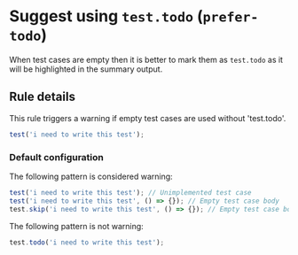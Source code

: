 # Suggest using `test.todo` (`prefer-todo`)

When test cases are empty then it is better to mark them as `test.todo` as it
will be highlighted in the summary output.

## Rule details

This rule triggers a warning if empty test cases are used without 'test.todo'.

```js
test('i need to write this test');
```

### Default configuration

The following pattern is considered warning:

```js
test('i need to write this test'); // Unimplemented test case
test('i need to write this test', () => {}); // Empty test case body
test.skip('i need to write this test', () => {}); // Empty test case body
```

The following pattern is not warning:

```js
test.todo('i need to write this test');
```
